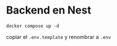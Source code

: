 


# Backend en Nest

```
docker compose up -d
```

copiar el ```.env.template``` y renombrar a ```.env```